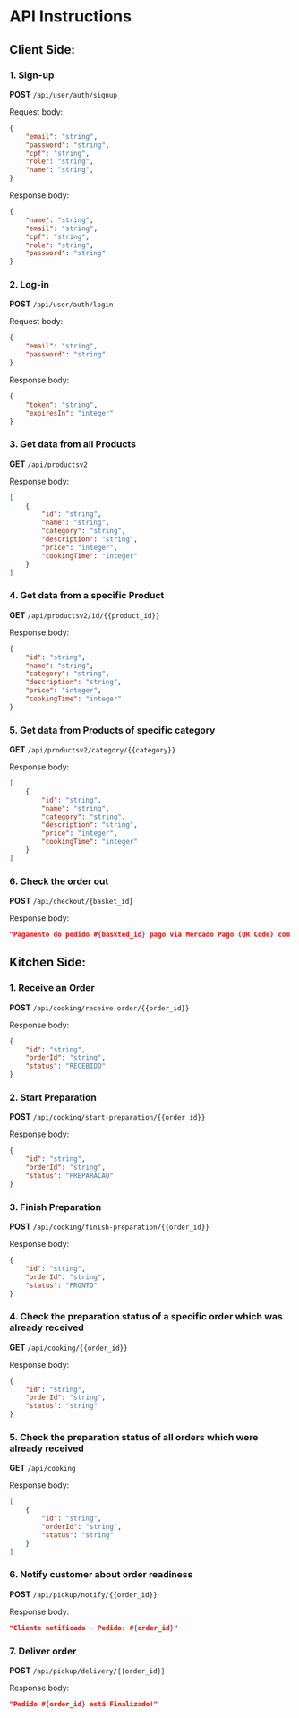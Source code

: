 # API Instructions

## Client Side:

### 1. Sign-up
**POST** `/api/user/auth/signup`

Request body:
```json
{
    "email": "string",
    "password": "string",
    "cpf": "string",
    "role": "string",
    "name": "string",
}
```

Response body:
```json
{
    "name": "string",
    "email": "string",
    "cpf": "string",
    "role": "string",
    "password": "string"
}
```


### 2. Log-in
**POST** `/api/user/auth/login`

Request body:
```json
{
    "email": "string",
    "password": "string"
}
```

Response body:
```json
{
    "token": "string",
    "expiresIn": "integer"
}
```

### 3. Get data from all Products
**GET** `/api/productsv2`

Response body:
```json
[
    {
        "id": "string",
        "name": "string",
        "category": "string",
        "description": "string",
        "price": "integer",
        "cookingTime": "integer"
    }
]
```


### 4. Get data from a specific Product
**GET** `/api/productsv2/id/{{product_id}}`

Response body:
```json
{
    "id": "string",
    "name": "string",
    "category": "string",
    "description": "string",
    "price": "integer",
    "cookingTime": "integer"
}
```


### 5. Get data from Products of specific category
**GET** `/api/productsv2/category/{{category}}`

Response body:
```json
[
    {
        "id": "string",
        "name": "string",
        "category": "string",
        "description": "string",
        "price": "integer",
        "cookingTime": "integer"
    }
]
```

### 6. Check the order out
**POST** `/api/checkout/{basket_id}`

Response body:
```json
"Pagamento do pedido #{baskted_id} pago via Mercado Pago (QR Code) com sucesso!"
```

## Kitchen Side:

### 1. Receive an Order
**POST** `/api/cooking/receive-order/{{order_id}}`

Response body:
```json
{
    "id": "string",
    "orderId": "string",
    "status": "RECEBIDO"
}
```


### 2. Start Preparation
**POST** `/api/cooking/start-preparation/{{order_id}}`

Response body:
```json
{
    "id": "string",
    "orderId": "string",
    "status": "PREPARACAO"
}
```

### 3. Finish Preparation
**POST** `/api/cooking/finish-preparation/{{order_id}}`

Response body:
```json
{
    "id": "string",
    "orderId": "string",
    "status": "PRONTO"
}
```

### 4. Check the preparation status of a specific order which was already received
**GET** `/api/cooking/{{order_id}}`

Response body:
```json
{
    "id": "string",
    "orderId": "string",
    "status": "string"
}
```

### 5. Check the preparation status of all orders which were already received
**GET** `/api/cooking`

Response body:
```json
[
    {
        "id": "string",
        "orderId": "string",
        "status": "string"
    }
]
```

### 6. Notify customer about order readiness
**POST** `/api/pickup/notify/{{order_id}}`

Response body:
```json
"Cliente notificado - Pedido: #{order_id}"
```

### 7. Deliver order
**POST** `/api/pickup/delivery/{{order_id}}`

Response body:
```json
"Pedido #{order_id} está Finalizado!"
```